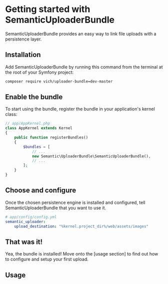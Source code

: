 Getting started with SemanticUploaderBundle
=======================================

SemanticUploaderBundle provides an easy way to link file uploads with a persistence
layer.




## Installation

Add SemanticUploaderBundle by running this command from the terminal at the root of
your Symfony project:

```bash
composer require vich/uploader-bundle=dev-master
```

## Enable the bundle

To start using the bundle, register the bundle in your application's kernel class:

```php
// app/AppKernel.php
class AppKernel extends Kernel
{
    public function registerBundles()
    {
        $bundles = [
            // ...
            new Semantic\UploaderBundle\SemanticUploaderBundle(),
            // ...
        ];
    }
}
```
## Choose and configure

Once the chosen persistence engine is installed and configured, tell
SemanticUploaderBundle that you want to use it.

```yaml
# app/config/config.yml
semantic_uploader:
    upload_destination: "%kernel.project_dir%/web/assets/images"
```

## That was it!

Yea, the bundle is installed! Move onto the [usage section] to find out how
to configure and setup your first upload.

## Usage



